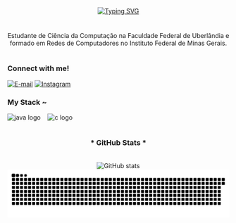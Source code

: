 <div align="center">
  <a href="https://git.io/typing-svg">
    <img src="https://readme-typing-svg.demolab.com?font=Fira+Code&weight=500&size=22&pause=1000&color=FF00F6&center=true&vCenter=true&random=false&width=524&lines=%E2%8A%B9+Bem+vindo+ao+meu+perfil!+%E2%8A%B9+" alt="Typing SVG">
  </a>
</div>

#

<p align="center">Estudante de Ciência da Computação na Faculdade Federal de Uberlândia e formado em Redes de Computadores no Instituto Federal de Minas Gerais.
  
#

<img align="right" alt="" height="190px" src="./src/study.gif">

<h3 align="left">Connect with me!</h3>

[![E-mail](https://img.shields.io/badge/-Email-000?style=for-the-badge&logo=microsoft-outlook&logoColor=FF00F6&color:FFF)](mailto:arthur.lima1@ufu.br)
[![Instagram](https://img.shields.io/badge/-Instagram-000?style=for-the-badge&logo=instagram&logoColor=FF00F6&color:FFF)](https://www.instagram.com/arthurm.sl/)


<h3 align="left">My Stack ~</h3>

<div align="left">
  <img src="https://cdn.jsdelivr.net/gh/devicons/devicon/icons/java/java-original.svg" height="25" alt="java logo"  />
  <img width="8" />
  <img src="https://cdn.jsdelivr.net/gh/devicons/devicon/icons/c/c-original.svg" height="25" alt="c logo"  />
  <img width="8" />

</div>

#

<div style="text-align: center;" align="center">
  <h3>* GitHub Stats *</h3>
  <br>
  <img src="https://github-readme-stats-git-masterrstaa-rickstaa.vercel.app/api?username=arthur-MSL&hide_title=true&show_icons=true&include_all_commits=false&count_private=true&line_height=25&hide=issues&bg_color=000&title_color=FF00F6&text_color=FFF&border_radius=3&border_color=36123c&icon_color=FF00F6&theme=jolly" alt="GitHub stats">

  <a href="https://github.com/arthur-MSL/github-readme-stats">
    <!--<img src="https://github-readme-stats-git-masterrstaa-rickstaa.vercel.app/api/top-langs/?username=arthur-MSL&line_height=10&card_width=290&layout=compact&hide_title=false&count_private=true&langs_count=4&show_icons=true&title_color=FF00F6&hide=html,scss,less&bg_color=000&text_color=8B8B8B&border_radius=3&border_color=561760&count_private=true" alt="Most Used Languages">
  </a>
    -->
</div>

<picture align="center">
  <source media="(prefers-color-scheme: dark)" srcset="https://raw.githubusercontent.com/arthur-MSL/arthur-MSL/output/github-contribution-grid-snake-dark.svg">
  <source media="(prefers-color-scheme: light)" srcset="https://raw.githubusercontent.com/arthur-MSL/arthur-MSL/output/github-contribution-grid-snake-dark.svg">
  <img align="center" alt="github contribution grid snake animation" src="https://raw.githubusercontent.com/arthur-MSL/arthur-MSL/output/github-contribution-grid-snake.svg">
</picture>


#




